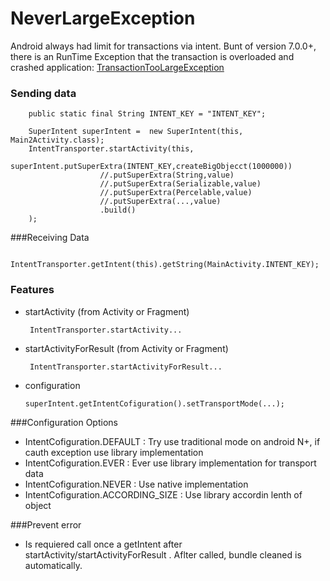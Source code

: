 # NeverLargeException

Android always had limit for transactions via intent. Bunt of version 7.0.0+, there is an RunTime Exception that the transaction is overloaded and crashed application: [TransactionTooLargeException]

### Sending data

        public static final String INTENT_KEY = "INTENT_KEY";

        SuperIntent superIntent =  new SuperIntent(this, Main2Activity.class);
        IntentTransporter.startActivity(this,
                superIntent.putSuperExtra(INTENT_KEY,createBigObjecct(1000000))
                        //.putSuperExtra(String,value)
                        //.putSuperExtra(Serializable,value)
                        //.putSuperExtra(Percelable,value)
                        //.putSuperExtra(...,value)
                        .build()
        );

###Receiving Data

         IntentTransporter.getIntent(this).getString(MainActivity.INTENT_KEY);


### Features

  - startActivity (from Activity or Fragment)

         IntentTransporter.startActivity...
  
  - startActivityForResult (from Activity or Fragment)
  
         IntentTransporter.startActivityForResult...
  - configuration

        superIntent.getIntentCofiguration().setTransportMode(...);
        
###Configuration Options

- IntentCofiguration.DEFAULT : Try use traditional mode on android N+, if cauth exception use library implementation
- IntentCofiguration.EVER : Ever use library implementation for transport data
- IntentCofiguration.NEVER :  Use native implementation
- IntentCofiguration.ACCORDING_SIZE : Use library accordin lenth of object

###Prevent error
- Is requiered call once a getIntent after startActivity/startActivityForResult . Aflter called, bundle cleaned is automatically. 

   [TransactionTooLargeException]: <https://developer.android.com/reference/android/os/TransactionTooLargeException.html>
   
   
  
